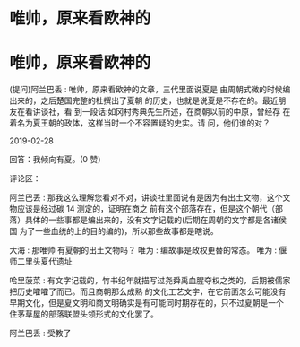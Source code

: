 # 唯帅，原来看欧神的

# 唯帅，原来看欧神的

(提问)阿兰巴丢 : 唯帅，原来看欧神的文章，三代里面说夏是 由周朝式微的时候编出来的，之后楚国完整的杜撰出了夏朝 的历史，也就是说夏是不存在的。最近朋友在看讲谈社，看 到一段话:如冈村秀典先生所述，在商朝以前的中原，曾经存 在着名为夏王朝的政体，这样当时一个不容置疑的史实。请 问，他们谁的对？

2019-02-28

回答：我倾向有夏。(0 赞)

评论区：

阿兰巴丢 : 那我这么理解您看对不对，讲谈社里面说有是因为有出土文物，这个文物应该是经过碳 14 测定的，证明在商之 前有这个部落存在，但是这个朝代（部落）具体的一些事都是编出来的，没有文字记载的(后期在周朝的文字都是各诸侯国 为了一些血统的上的目的编的)，所以那些故事都是瞎说。

大海 : 那唯帅 有夏朝的出土文物吗？ 唯为 : 编故事是政权更替的常态。 唯为 : 偃师二里头夏代遗址

哈里菠菜 : 有文字记载的，竹书纪年就描写过尧舜禹血腥夺权之类的，后期被儒家把历史嚯嚯了而已。而且商朝那么成熟 的文化工艺文字，在它前面怎么可能没有早期文化，但是夏文明和商文明确实是有可能同时期存在的，只不过夏朝是一个 住茅草屋的部落联盟头领形式的文化罢了。

阿兰巴丢 : 受教了